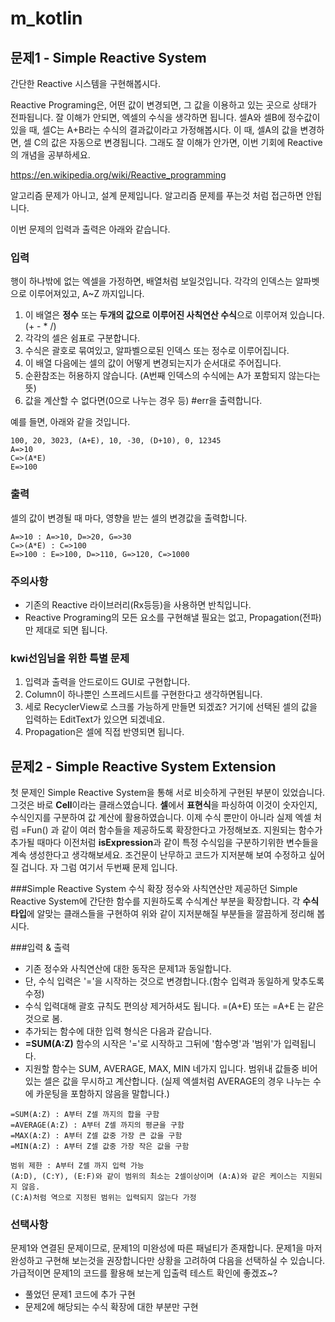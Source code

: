 # m_kotlin

## 문제1 - Simple Reactive System

간단한 Reactive 시스템을 구현해봅시다.

Reactive Programing은, 어떤 값이 변경되면, 그 값을 이용하고 있는 곳으로 상태가 전파됩니다.
잘 이해가 안되면, 엑셀의 수식을 생각하면 됩니다.
셀A와 셀B에 정수값이 있을 때, 셀C는 A+B라는 수식의 결과값이라고 가정해봅시다.
이 때, 셀A의 값을 변경하면, 셀 C의 값은 자동으로 변경됩니다.
그래도 잘 이해가 안가면, 이번 기회에 Reactive의 개념을 공부하세요.

https://en.wikipedia.org/wiki/Reactive_programming

알고리즘 문제가 아니고, 설계 문제입니다. 
알고리즘 문제를 푸는것 처럼 접근하면 안됩니다.

이번 문제의 입력과 출력은 아래와 같습니다.

### 입력
행이 하나밖에 없는 엑셀을 가정하면, 배열처럼 보일것입니다.
각각의 인덱스는 알파벳으로 이루어져있고, A~Z 까지입니다.

1. 이 배열은 **정수** 또는 **두개의 값으로 이루어진 사칙연산 수식**으로 이루어져 있습니다. (+ - * /)
2. 각각의 셀은 쉼표로 구분합니다.
3. 수식은 괄호로 묶여있고, 알파벨으로된 인덱스 또는 정수로 이루어집니다. 
4. 이 배열 다음에는 셀의 값이 어떻게 변경되는지가 순서대로 주어집니다.
5. 순환참조는 허용하지 않습니다. (A번째 인덱스의 수식에는 A가 포함되지 않는다는 뜻)
6. 값을 계산할 수 없다면(0으로 나누는 경우 등) #err을 출력합니다.

예를 들면, 아래와 같을 것입니다.

```text
100, 20, 3023, (A+E), 10, -30, (D+10), 0, 12345
A=>10
C=>(A*E)
E=>100
```

### 출력
셀의 값이 변경될 때 마다, 영향을 받는 셀의 변경값을 출력합니다.

```text
A=>10 : A=>10, D=>20, G=>30
C=>(A*E) : C=>100
E=>100 : E=>100, D=>110, G=>120, C=>1000
```

### 주의사항
* 기존의 Reactive 라이브러리(Rx등등)을 사용하면 반칙입니다.
* Reactive Programing의 모든 요소를 구현해낼 필요는 없고, Propagation(전파)만 제대로 되면 됩니다.

### kwi선임님을 위한 특별 문제
1. 입력과 출력을 안드로이드 GUI로 구현합니다.
2. Column이 하나뿐인 스프레드시트를 구현한다고 생각하면됩니다.
3. 세로 RecyclerView로 스크롤 가능하게 만들면 되겠죠? 거기에 선택된 셀의 값을 입력하는 EditText가 있으면 되겠네요.
4. Propagation은 셀에 직접 반영되면 됩니다.


## 문제2 - Simple Reactive System Extension
첫 문제인 Simple Reactive System을 통해 서로 비슷하게 구현된 부분이 있었습니다.
그것은 바로 **Cell**이라는 클래스였습니다.
**셀**에서 **표현식**을 파싱하여 이것이 숫자인지, 수식인지를 구분하여 값 계산에 활용하였습니다.
이제 수식 뿐만이 아니라 실제 엑셀 처럼 =Fun() 과 같이 여러 함수들을 제공하도록 확장한다고 가정해보죠.
지원되는 함수가 추가될 때마다 이전처럼 **isExpression**과 같이 특정 수식임을 구분하기위한 변수들을 계속 생성한다고 생각해보세요.
조건문이 난무하고 코드가 지저분해 보여 수정하고 싶어질 겁니다.
자 그럼 여기서 두번째 문제 입니다.

###Simple Reactive System 수식 확장
정수와 사칙연산만 제공하던 Simple Reactive System에 간단한 함수를 지원하도록 수식계산 부분을 확장합니다.
각 **수식 타입**에 알맞는 클래스들을 구현하여 위와 같이 지저분해질 부분들을 깔끔하게 정리해 봅시다. 

###입력 & 출력
* 기존 정수와 사칙연산에 대한 동작은 문제1과 동일합니다.
* 단, 수식 입력은 '='을 시작하는 것으로 변경합니다.(함수 입력과 동일하게 맞추도록 수정)
* 수식 입력대해 괄호 규칙도 편의상 제거하셔도 됩니다. =(A+E) 또는 =A+E 는 같은것으로 봄.
* 추가되는 함수에 대한 입력 형식은 다음과 같습니다.
* **=SUM(A:Z)**
함수의 시작은 '='로 시작하고 그뒤에 '함수명'과 '범위'가 입력됩니다.
* 지원할 함수는 SUM, AVERAGE, MAX, MIN 네가지 입니다.
범위내 값들중 비어있는 셀은 값을 무시하고 계산합니다.
(실제 엑셀처럼 AVERAGE의 경우 나누는 수에 카운팅을 포함하지 않음을 말합니다.)
```text
=SUM(A:Z) : A부터 Z셀 까지의 합을 구함
=AVERAGE(A:Z) : A부터 Z셀 까지의 평균을 구함
=MAX(A:Z) : A부터 Z셀 값중 가장 큰 값을 구함
=MIN(A:Z) : A부터 Z셀 값중 가장 작은 값을 구함
```
```
범위 제한 : A부터 Z셀 까지 입력 가능
(A:D), (C:Y), (E:F)와 같이 범위의 최소는 2셀이상이며 (A:A)와 같은 케이스는 지원되지 않음. 
(C:A)처럼 역으로 지정된 범위는 입력되지 않는다 가정
```

### 선택사항
문제1와 연결된 문제이므로, 문제1의 미완성에 따른 패널티가 존재합니다.
문제1을 마저 완성하고 구현해 보는것을 권장합니다만 상황을 고려하여 다음을 선택하실 수 있습니다.
가급적이면 문제1의 코드를 활용해 보는게 입출력 테스트 확인에 좋겠죠~?
* 풀었던 문제1 코드에 추가 구현
* 문제2에 해당되는 수식 확장에 대한 부분만 구현